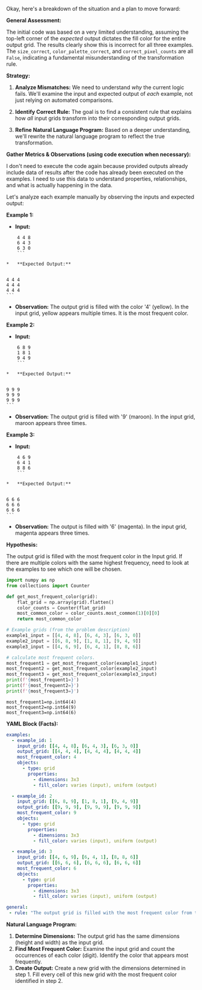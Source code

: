 Okay, here's a breakdown of the situation and a plan to move forward:

**General Assessment:**

The initial code was based on a very limited understanding, assuming the top-left corner of the *expected* output dictates the fill color for the entire output grid. The results clearly show this is incorrect for all three examples. The `size_correct`, `color_palette_correct`, and `correct_pixel_counts` are all `False`, indicating a fundamental misunderstanding of the transformation rule.

**Strategy:**

1.  **Analyze Mismatches:** We need to understand *why* the current logic fails. We'll examine the input and expected output of *each* example, not just relying on automated comparisons.

2.  **Identify Correct Rule:** The goal is to find a consistent rule that explains how *all* input grids transform into their corresponding output grids.

3.  **Refine Natural Language Program:** Based on a deeper understanding, we'll rewrite the natural language program to reflect the true transformation.

**Gather Metrics & Observations (using code execution when necessary):**

I don't need to execute the code again because provided outputs already include data of results after the code has already been executed on the examples. I need to use this data to understand properties, relationships, and what is actually happening in the data.

Let's analyze each example manually by observing the inputs and expected output:

**Example 1:**

*   **Input:**
    
```
    4 4 8
    6 4 3
    6 3 0
    ```

*   **Expected Output:**
    
```
    4 4 4
    4 4 4
    4 4 4
    ```

*   **Observation:** The output grid is filled with the color '4' (yellow). In the input grid, yellow appears multiple times. It is the most frequent color.

**Example 2:**

*   **Input:**
    
```
    6 8 9
    1 8 1
    9 4 9
    ```

*   **Expected Output:**
    
```
    9 9 9
    9 9 9
    9 9 9
    ```

*   **Observation:** The output grid is filled with '9' (maroon). In the input grid, maroon appears three times.

**Example 3:**

*   **Input:**
    
```
    4 6 9
    6 4 1
    8 8 6
    ```

*   **Expected Output:**
    
```
    6 6 6
    6 6 6
    6 6 6
    ```

*   **Observation:** The output is filled with '6' (magenta). In the input grid, magenta appears three times.

**Hypothesis:**

The output grid is filled with the most frequent color in the Input grid. If there are multiple colors with the same highest frequency, need to look at the examples to see which one will be chosen.


``` python
import numpy as np
from collections import Counter

def get_most_frequent_color(grid):
    flat_grid = np.array(grid).flatten()
    color_counts = Counter(flat_grid)
    most_common_color = color_counts.most_common(1)[0][0]
    return most_common_color

# Example grids (from the problem description)
example1_input = [[4, 4, 8], [6, 4, 3], [6, 3, 0]]
example2_input = [[6, 8, 9], [1, 8, 1], [9, 4, 9]]
example3_input = [[4, 6, 9], [6, 4, 1], [8, 8, 6]]

# calculate most frequent colors.
most_frequent1 = get_most_frequent_color(example1_input)
most_frequent2 = get_most_frequent_color(example2_input)
most_frequent3 = get_most_frequent_color(example3_input)
print(f'{most_frequent1=}')
print(f'{most_frequent2=}')
print(f'{most_frequent3=}')

```
```
most_frequent1=np.int64(4)
most_frequent2=np.int64(9)
most_frequent3=np.int64(6)

```
**YAML Block (Facts):**


```yaml
examples:
  - example_id: 1
    input_grid: [[4, 4, 8], [6, 4, 3], [6, 3, 0]]
    output_grid: [[4, 4, 4], [4, 4, 4], [4, 4, 4]]
    most_frequent_color: 4
    objects:
      - type: grid
        properties:
          - dimensions: 3x3
          - fill_color: varies (input), uniform (output)

  - example_id: 2
    input_grid: [[6, 8, 9], [1, 8, 1], [9, 4, 9]]
    output_grid: [[9, 9, 9], [9, 9, 9], [9, 9, 9]]
    most_frequent_color: 9
    objects:
      - type: grid
        properties:
          - dimensions: 3x3
          - fill_color: varies (input), uniform (output)

  - example_id: 3
    input_grid: [[4, 6, 9], [6, 4, 1], [8, 8, 6]]
    output_grid: [[6, 6, 6], [6, 6, 6], [6, 6, 6]]
    most_frequent_color: 6
    objects:
      - type: grid
        properties:
          - dimensions: 3x3
          - fill_color: varies (input), uniform (output)

general:
 - rule: "The output grid is filled with the most frequent color from the input grid"
```


**Natural Language Program:**

1.  **Determine Dimensions:** The output grid has the same dimensions (height and width) as the input grid.
2.  **Find Most Frequent Color:** Examine the input grid and count the occurrences of each color (digit). Identify the color that appears most frequently.
3.  **Create Output:** Create a new grid with the dimensions determined in step 1. Fill every cell of this new grid with the most frequent color identified in step 2.
